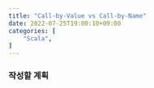 ```yaml
---
title: "Call-by-Value vs Call-by-Name"
date: 2022-07-25T19:00:10+09:00
categories: [
    "Scala",
]
---
```

### 작성할 계획
